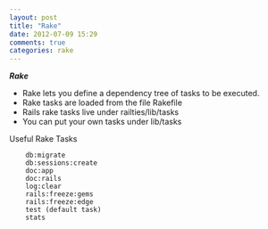 ```yaml
---
layout: post
title: "Rake"
date: 2012-07-09 15:29
comments: true
categories: rake
---
```



***Rake***
- Rake lets you define a dependency tree of tasks to be executed.
- Rake tasks are loaded from the file Rakefile
- Rails rake tasks live under railties/lib/tasks
- You can put your own tasks under lib/tasks


Useful Rake Tasks
```
    db:migrate
    db:sessions:create
    doc:app
    doc:rails
    log:clear
    rails:freeze:gems
    rails:freeze:edge
    test (default task)
    stats
```